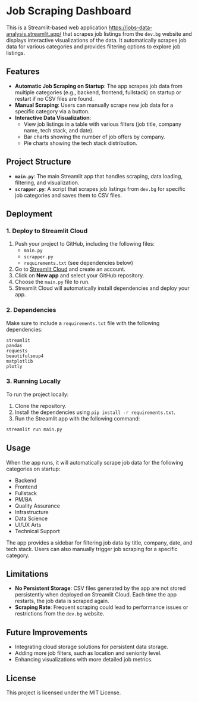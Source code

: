 
# Job Scraping Dashboard

This is a Streamlit-based web application https://jobs-data-analysis.streamlit.app/ that scrapes job listings from the `dev.bg` website and displays interactive visualizations of the data. It automatically scrapes job data for various categories and provides filtering options to explore job listings.

## Features

- **Automatic Job Scraping on Startup**: The app scrapes job data from multiple categories (e.g., backend, frontend, fullstack) on startup or restart if no CSV files are found.
- **Manual Scraping**: Users can manually scrape new job data for a specific category via a button.
- **Interactive Data Visualization**:
    - View job listings in a table with various filters (job title, company name, tech stack, and date).
    - Bar charts showing the number of job offers by company.
    - Pie charts showing the tech stack distribution.

## Project Structure

- **`main.py`**: The main Streamlit app that handles scraping, data loading, filtering, and visualization.
- **`scrapper.py`**: A script that scrapes job listings from `dev.bg` for specific job categories and saves them to CSV files.

## Deployment

### 1. Deploy to Streamlit Cloud
1. Push your project to GitHub, including the following files:
   - `main.py`
   - `scrapper.py`
   - `requirements.txt` (see dependencies below)
2. Go to [Streamlit Cloud](https://streamlit.io/cloud) and create an account.
3. Click on **New app** and select your GitHub repository.
4. Choose the `main.py` file to run.
5. Streamlit Cloud will automatically install dependencies and deploy your app.

### 2. Dependencies
Make sure to include a `requirements.txt` file with the following dependencies:
```
streamlit
pandas
requests
beautifulsoup4
matplotlib
plotly
```

### 3. Running Locally
To run the project locally:
1. Clone the repository.
2. Install the dependencies using `pip install -r requirements.txt`.
3. Run the Streamlit app with the following command:
```bash
streamlit run main.py
```

## Usage

When the app runs, it will automatically scrape job data for the following categories on startup:
- Backend
- Frontend
- Fullstack
- PM/BA
- Quality Assurance
- Infrastructure
- Data Science
- UI/UX Arts
- Technical Support

The app provides a sidebar for filtering job data by title, company, date, and tech stack. Users can also manually trigger job scraping for a specific category.

## Limitations

- **No Persistent Storage**: CSV files generated by the app are not stored persistently when deployed on Streamlit Cloud. Each time the app restarts, the job data is scraped again.
- **Scraping Rate**: Frequent scraping could lead to performance issues or restrictions from the `dev.bg` website.

## Future Improvements

- Integrating cloud storage solutions for persistent data storage.
- Adding more job filters, such as location and seniority level.
- Enhancing visualizations with more detailed job metrics.

## License

This project is licensed under the MIT License.

